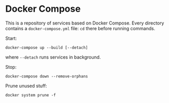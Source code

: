 Docker Compose
==============

This is a repository of services based on Docker Compose. Every directory
contains a `docker-compose.yml` file: `cd` there before running commands.

Start:

    docker-compose up --build [--detach]

where `--detach` runs services in background.

Stop:

    docker-compose down --remove-orphans

Prune unused stuff:

    docker system prune -f
